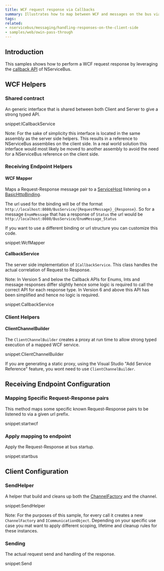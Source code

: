 ```yaml
---
title: WCF request response via Callbacks
summary: Illustrates how to map between WCF and messages on the bus via the Callbacks API.
tags:
related:
- nservicebus/messaging/handling-responses-on-the-client-side
- samples/web/owin-pass-through
---
```



## Introduction

This samples shows how to perform a WCF request response by leveraging the [callback API](/nservicebus/messaging/handling-responses-on-the-client-side.md) of NServiceBus.


## WCF Helpers


### Shared contract

An generic interface that is shared between both Client and Server to give a strong typed API.

snippet:ICallbackService

Note: For the sake of simplicity this interface is located in the same assembly as the server side helpers. This results in a reference to NServiceBus assemblies on the client side. In a real world solution this interface would most likely be moved to another assembly to avoid the need for a NServiceBus reference on the client side.


### Receiving Endpoint Helpers


#### WCF Mapper

Maps a Request-Response message pair to a  [ServiceHost](https://msdn.microsoft.com/en-us/library/system.servicemodel.servicehost.aspx) listening on a [BasicHttpBinding](https://msdn.microsoft.com/en-us/library/system.servicemodel.basichttpbinding.aspx).

The url used for the binding will be of the format `http://localhost:8080/BusService/{RequestMessage}_{Response}`. So for a message `EnumMessage` that has a response of `Status` the url would be `http://localhost:8080/BusService/EnumMessage_Status`

If you want to use a different binding or url structure you can customize this code.

snippet:WcfMapper


#### CallbackService

The server side implementation of `ICallbackService`. This class handles the actual correlation of Request to Response.

Note: In Version 5 and below the Callback APIs for Enums, Ints and message responses differ slightly hence some logic is required to call the correct API for each response type. In Version 6 and above this API has been simplified and hence no logic is required.

snippet:CallbackService


### Client Helpers


#### ClientChannelBuilder

The `ClientChannelBuilder` creates a proxy at run time to allow strong typed execution of a mapped WCF service.

snippet:ClientChannelBuilder

If you are generating a static proxy, using the Visual Studio "Add Service Reference" feature, you wont need to use `ClientChannelBuilder`.


## Receiving Endpoint Configuration


### Mapping Specific Request-Response pairs

This method maps some specific known Request-Response pairs to be listened to via a given url prefix.

snippet:startwcf


### Apply mapping to endpoint

Apply the Request-Response at bus startup.

snippet:startbus


## Client Configuration


### SendHelper

A helper that build and cleans up both the [ChannelFactory](https://msdn.microsoft.com/en-us/library/ms576132.aspx) and the channel.

snippet:SendHelper

Note: For the purposes of this sample, for every call it creates a new `ChannelFactory` and `ICommunicationObject`. Depending on your specific use case you mat want to apply different scoping, lifetime and cleanup rules for these instances.


### Sending

The actual request send and handling of the response.

snippet:Send
